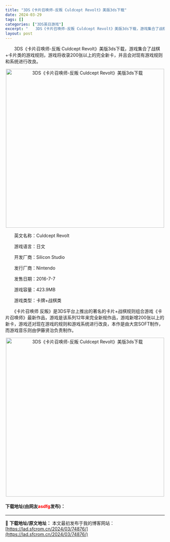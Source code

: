 ```yaml
---
title: "3DS《卡片召唤师-反叛 Culdcept Revolt》美版3ds下载"
date: 2024-03-29
tags: []
categories: ["3DS英日游戏"]
excerpt: "　　3DS《卡片召唤师-反叛 Culdcept Revolt》美版3ds下载，游戏集合了战棋+卡片类的游戏规则，游戏将收录200张以上的完全新卡，并且会对现有游戏规则和系统进行改良。 　　英文名称：Culdcept Revolt 　　游戏语言：日文 　　开发厂商：Silicon Studio 　　发&hellip;"
layout: post
---
```


 <p>　　3DS《卡片召唤师-反叛 Culdcept Revolt》美版3ds下载，游戏集合了战棋+卡片类的游戏规则，游戏将收录200张以上的完全新卡，并且会对现有游戏规则和系统进行改良。</p> <p align="center"><img align="" border="0" src="https://lad.sfcrom.cn/wp-content/uploads/2024/03/20240329_660631e7b9c80.jpg" width="500" alt="3DS《卡片召唤师-反叛 Culdcept Revolt》美版3ds下载" /></p> <p>　　英文名称：Culdcept Revolt</p> <p>　　游戏语言：日文</p> <p>　　开发厂商：Silicon Studio</p> <p>　　发行厂商：Nintendo</p> <p>　　发售日期：2016-7-7</p> <p>　　游戏容量：423.9MB</p> <p>　　游戏类型：卡牌+战棋类</p> <p>　　《卡片召唤师 反叛》是3DS平台上推出的著名的卡片+战棋规则组合游戏《卡片召唤师》最新作品，游戏是该系列12年来完全新规作品，游戏新增200张以上的新卡，游戏还对现在游戏的规则和游戏系统进行改良，本作是由大宫SOFT制作，而游戏音乐则由伊藤贤治负责制作。</p> <p align="center"><img align="" border="0" src="https://lad.sfcrom.cn/wp-content/uploads/2024/03/20240329_660631e826a4f.jpg" width="500" alt="3DS《卡片召唤师-反叛 Culdcept Revolt》美版3ds下载" /></p> <p><h4>下载地址(由网友<font color="red">asdfg</font>发布)：</h4></p> 

---
📖 **下载地址/原文地址：** 本文最初发布于我的博客网站：[https://lad.sfcrom.cn/2024/03/74876/](https://lad.sfcrom.cn/2024/03/74876/)
